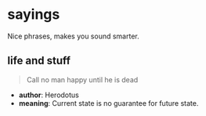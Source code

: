 # sayings
Nice phrases, makes you sound smarter.

## life and stuff
> Call no man happy until he is dead

- __author__: Herodotus
- __meaning__: Current state is no guarantee for future state.
